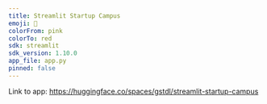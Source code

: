 ```yaml
---
title: Streamlit Startup Campus
emoji: 🐠
colorFrom: pink
colorTo: red
sdk: streamlit
sdk_version: 1.10.0
app_file: app.py
pinned: false
---
```


Link to app: https://huggingface.co/spaces/gstdl/streamlit-startup-campus
